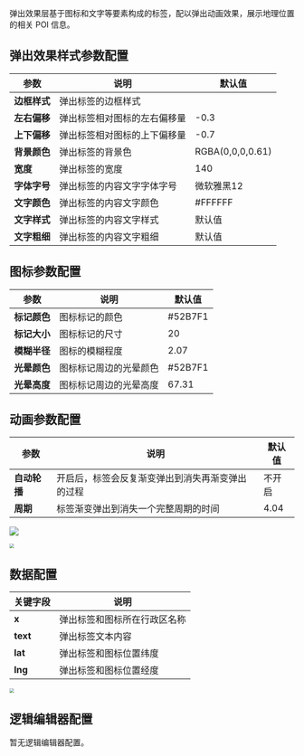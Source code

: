 弹出效果层基于图标和文字等要素构成的标签，配以弹出动画效果，展示地理位置的相关 POI 信息。

## 弹出效果样式参数配置
| 参数 | 说明 | 默认值 |
| --- | --- | --- |
| **边框样式** | 弹出标签的边框样式 |  |
| **左右偏移** | 弹出标签相对图标的左右偏移量 | -0.3 |
| **上下偏移** | 弹出标签相对图标的上下偏移量 | -0.7 |
| **背景颜色** | 弹出标签的背景色 | RGBA(0,0,0,0.61) |
| **宽度** | 弹出标签的宽度 | 140 |
| **字体字号** | 弹出标签的内容文字字体字号 | 微软雅黑12 |
| **文字颜色** | 弹出标签的内容文字颜色 | #FFFFFF |
| **文字样式** | 弹出标签的内容文字样式 | 默认值 |
| **文字粗细** | 弹出标签的内容文字粗细 | 默认值 |

## 图标参数配置
| 参数 | 说明 | 默认值 |
| --- | --- | --- |
| **标记颜色** | 图标标记的颜色 | #52B7F1 |
| **标记大小** | 图标标记的尺寸 | 20 |
| **模糊半径** | 图标的模糊程度 | 2.07 |
| **光晕颜色** | 图标标记周边的光晕颜色 | #52B7F1 |
| **光晕高度** | 图标标记周边的光晕高度 | 67.31 |

## 动画参数配置
| 参数 | 说明 | 默认值 |
| --- | --- | --- |
| **自动轮播** | 开启后，标签会反复渐变弹出到消失再渐变弹出的过程 | 不开启 |
| **周期** | 标签渐变弹出到消失一个完整周期的时间 | 4.04 |

![](https://qcloudimg.tencent-cloud.cn/raw/8457109fbfefb27477fddd246813138d.png)

<img src="https://qcloudimg.tencent-cloud.cn/raw/3c1db987f19ca49b5d2a46757daeb8bd.png"  style="zoom:50%;">

## 数据配置
| 关键字段 | 说明 |
| --- | --- |
| **x** | 弹出标签和图标所在行政区名称 |
| **text** | 弹出标签文本内容 |
| **lat** | 弹出标签和图标位置纬度 |
| **lng** | 弹出标签和图标位置经度 |

<img src="https://qcloudimg.tencent-cloud.cn/raw/d4d1e94ea20ce68446b873e29b305d21.png"  style="zoom:50%;">

## 逻辑编辑器配置
暂无逻辑编辑器配置。
